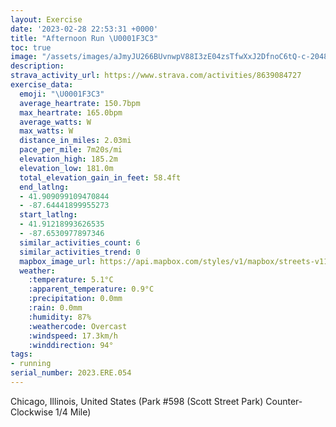 ```yaml
---
layout: Exercise
date: '2023-02-28 22:53:31 +0000'
title: "Afternoon Run \U0001F3C3"
toc: true
image: "/assets/images/aJmyJU266BUvnwpV88I3zE04zsTfwXxJ2DfnoC6tQ-c-2048x1536.jpg.jpeg"
description:
strava_activity_url: https://www.strava.com/activities/8639084727
exercise_data:
  emoji: "\U0001F3C3"
  average_heartrate: 150.7bpm
  max_heartrate: 165.0bpm
  average_watts: W
  max_watts: W
  distance_in_miles: 2.03mi
  pace_per_mile: 7m20s/mi
  elevation_high: 185.2m
  elevation_low: 181.0m
  total_elevation_gain_in_feet: 58.4ft
  end_latlng:
  - 41.909099109470844
  - -87.64441899955273
  start_latlng:
  - 41.91218993626535
  - -87.6530977897346
  similar_activities_count: 6
  similar_activities_trend: 0
  mapbox_image_url: https://api.mapbox.com/styles/v1/mapbox/streets-v11/static/path-5+787af2-1.0(a%7Bx~Fhl~uOE%7DBb%40k%40fBqCPc%40I%7DDA%7DBJ%40XKDE%40WKeAE_HCi%40BoDEeA%3Fm%40Bk%40Am%40%40WBONI),pin-s-s+e5b22e(-87.65141,41.91169),pin-s-f+89ae00(-87.64371000000001,41.91076000000001)/auto/800x800?access_token=pk.eyJ1Ijoiam9zaGJlY2ttYW4iLCJhIjoiY205eWR2aDd1MWZ6djJrbXc4a3M0bWZleiJ9.XiG9OWkNcZk2QzjJbxLB4A
  weather:
    :temperature: 5.1°C
    :apparent_temperature: 0.9°C
    :precipitation: 0.0mm
    :rain: 0.0mm
    :humidity: 87%
    :weathercode: Overcast
    :windspeed: 17.3km/h
    :winddirection: 94°
tags:
- running
serial_number: 2023.ERE.054
---
```

Chicago, Illinois, United States (Park #598 (Scott Street Park) Counter-Clockwise 1/4 Mile)
